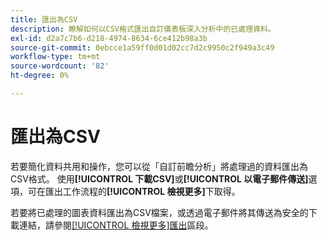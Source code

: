 ```yaml
---
title: 匯出為CSV
description: 瞭解如何以CSV格式匯出自訂儀表板深入分析中的已處理資料。
exl-id: d2a7c7b6-d218-4974-8634-6ce412b98a3b
source-git-commit: 0ebcce1a59ff0d01d02cc7d2c9950c2f949a3c49
workflow-type: tm+mt
source-wordcount: '82'
ht-degree: 0%

---
```


# 匯出為CSV

若要簡化資料共用和操作，您可以從「自訂前瞻分析」將處理過的資料匯出為CSV格式。 使用&#x200B;**[!UICONTROL 下載CSV]**&#x200B;或&#x200B;**[!UICONTROL 以電子郵件傳送]**&#x200B;選項，可在匯出工作流程的&#x200B;**[!UICONTROL 檢視更多]**&#x200B;下取得。

若要將已處理的圖表資料匯出為CSV檔案，或透過電子郵件將其傳送為安全的下載連結，請參閱[[!UICONTROL 檢視更多]匯出](./view-more.md#export)區段。
